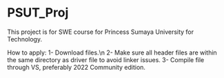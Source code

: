 # PSUT_Proj

This project is for SWE course for Princess Sumaya University for Technology.

How to apply:
1- Download files.\n
2- Make sure all header files are within the same directory as driver file to avoid linker issues.
3- Compile file through VS, preferably 2022 Community edition.
